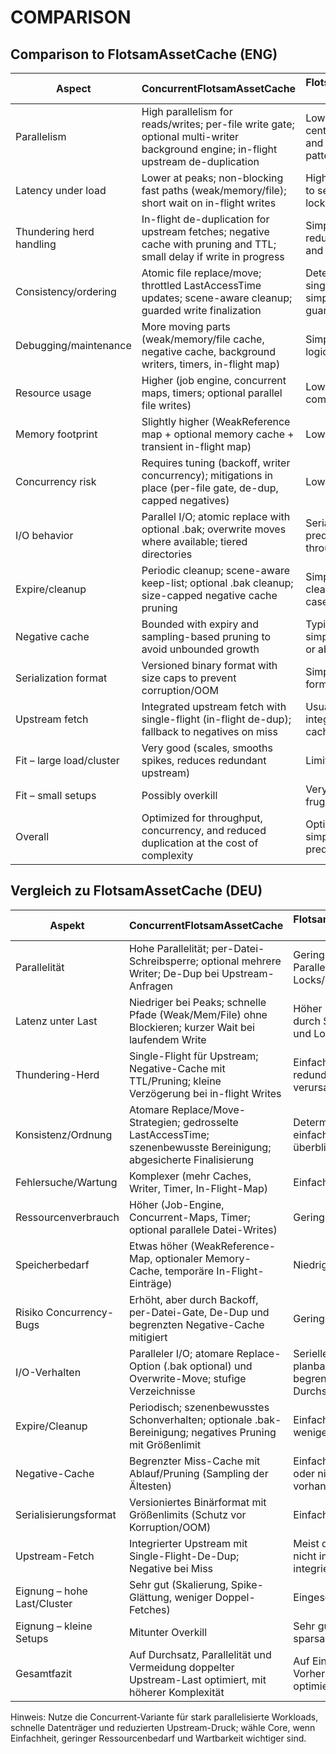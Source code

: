 ﻿# COMPARISON

## Comparison to FlotsamAssetCache (ENG)

| Aspect | ConcurrentFlotsamAssetCache | FlotsamAssetCache (Core) |
|---|---|---|
| Parallelism | High parallelism for reads/writes; per-file write gate; optional multi-writer background engine; in-flight upstream de-duplication | Lower parallelism; centralized locks and single-writer patterns |
| Latency under load | Lower at peaks; non-blocking fast paths (weak/memory/file); short wait on in-flight writes | Higher at peaks due to serialization and lock contention |
| Thundering herd handling | In-flight de-duplication for upstream fetches; negative cache with pruning and TTL; small delay if write in progress | Simpler; may trigger redundant fetches and waits |
| Consistency/ordering | Atomic file replace/move; throttled LastAccessTime updates; scene-aware cleanup; guarded write finalization | Deterministic single-path writes; simpler ordering guarantees |
| Debugging/maintenance | More moving parts (weak/memory/file cache, negative cache, background writers, timers, in-flight map) | Simpler (single-path logic) |
| Resource usage | Higher (job engine, concurrent maps, timers; optional parallel file writes) | Lower (fewer components) |
| Memory footprint | Slightly higher (WeakReference map + optional memory cache + transient in-flight map) | Lower |
| Concurrency risk | Requires tuning (backoff, writer concurrency); mitigations in place (per-file gate, de-dup, capped negatives) | Lower risk by design |
| I/O behavior | Parallel I/O; atomic replace with optional .bak; overwrite moves where available; tiered directories | Serialized I/O; predictable, lower throughput |
| Expire/cleanup | Periodic cleanup; scene-aware keep-list; optional .bak cleanup; size-capped negative cache pruning | Simpler periodic cleanup; fewer edge cases |
| Negative cache | Bounded with expiry and sampling-based pruning to avoid unbounded growth | Typically simple/unbounded or absent |
| Serialization format | Versioned binary format with size caps to prevent corruption/OOM | Simpler/legacy formats |
| Upstream fetch | Integrated upstream fetch with single-flight (in-flight de-dup); fallback to negatives on miss | Usually direct or not integrated with cache layer |
| Fit – large load/cluster | Very good (scales, smooths spikes, reduces redundant upstream) | Limited |
| Fit – small setups | Possibly overkill | Very good (simple, frugal) |
| Overall | Optimized for throughput, concurrency, and reduced duplication at the cost of complexity | Optimized for simplicity and predictability |

## Vergleich zu FlotsamAssetCache (DEU)

| Aspekt | ConcurrentFlotsamAssetCache | FlotsamAssetCache (Core) |
|---|---|---|
| Parallelität | Hohe Parallelität; per-Datei-Schreibsperre; optional mehrere Writer; De-Dup bei Upstream-Anfragen | Geringere Parallelität; zentrale Locks/Single-Writer |
| Latenz unter Last | Niedriger bei Peaks; schnelle Pfade (Weak/Mem/File) ohne Blockieren; kurzer Wait bei laufendem Write | Höher bei Peaks durch Serialisierung und Locks |
| Thundering-Herd | Single-Flight für Upstream; Negative-Cache mit TTL/Pruning; kleine Verzögerung bei in-flight Writes | Einfacher; kann redundante Fetches verursachen |
| Konsistenz/Ordnung | Atomare Replace/Move-Strategien; gedrosselte LastAccessTime; szenenbewusste Bereinigung; abgesicherte Finalisierung | Deterministischer; einfacher zu überblicken |
| Fehlersuche/Wartung | Komplexer (mehr Caches, Writer, Timer, In-Flight-Map) | Einfacher (ein Pfad) |
| Ressourcenverbrauch | Höher (Job-Engine, Concurrent-Maps, Timer; optional parallele Datei-Writes) | Geringer |
| Speicherbedarf | Etwas höher (WeakReference-Map, optionaler Memory-Cache, temporäre In-Flight-Einträge) | Niedriger |
| Risiko Concurrency-Bugs | Erhöht, aber durch Backoff, per-Datei-Gate, De-Dup und begrenzten Negative-Cache mitigiert | Geringer |
| I/O-Verhalten | Paralleler I/O; atomare Replace-Option (.bak optional) und Overwrite-Move; stufige Verzeichnisse | Serieller I/O; planbarer, begrenzter Durchsatz |
| Expire/Cleanup | Periodisch; szenenbewusstes Schonverhalten; optionale .bak-Bereinigung; negatives Pruning mit Größenlimit | Einfachere Periodik; weniger Randfälle |
| Negative-Cache | Begrenzter Miss-Cache mit Ablauf/Pruning (Sampling der Ältesten) | Einfach/unbegrenzt oder nicht vorhanden |
| Serialisierungsformat | Versioniertes Binärformat mit Größenlimits (Schutz vor Korruption/OOM) | Einfacher/älter |
| Upstream-Fetch | Integrierter Upstream mit Single-Flight-De-Dup; Negative bei Miss | Meist direkt oder nicht im Cache integriert |
| Eignung – hohe Last/Cluster | Sehr gut (Skalierung, Spike-Glättung, weniger Doppel-Fetches) | Eingeschränkt |
| Eignung – kleine Setups | Mitunter Overkill | Sehr gut (einfach, sparsam) |
| Gesamtfazit | Auf Durchsatz, Parallelität und Vermeidung doppelter Upstream-Last optimiert, mit höherer Komplexität | Auf Einfachheit und Vorhersagbarkeit optimiert |

Hinweis: Nutze die Concurrent-Variante für stark parallelisierte Workloads, schnelle Datenträger und reduzierten Upstream-Druck; wähle Core, wenn Einfachheit, geringer Ressourcenbedarf und Wartbarkeit wichtiger sind.